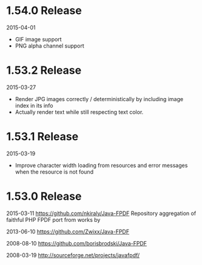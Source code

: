 # 1.54.0 Release

2015-04-01

* GIF image support
* PNG alpha channel support


# 1.53.2 Release

2015-03-27

 * Render JPG images correctly / deterministically by including image index in its info
 * Actually render text while still respecting text color.

# 1.53.1 Release

2015-03-19

 * Improve character width loading from resources and error messages when the resource is not found


# 1.53.0 Release

2015-03-11  https://github.com/nkiraly/Java-FPDF
Repository aggregation of faithful PHP FPDF port from works by

2013-06-10  https://github.com/Zwixx/Java-FPDF

2008-08-10  https://github.com/borisbrodski/Java-FPDF

2008-03-19  http://sourceforge.net/projects/javafpdf/
